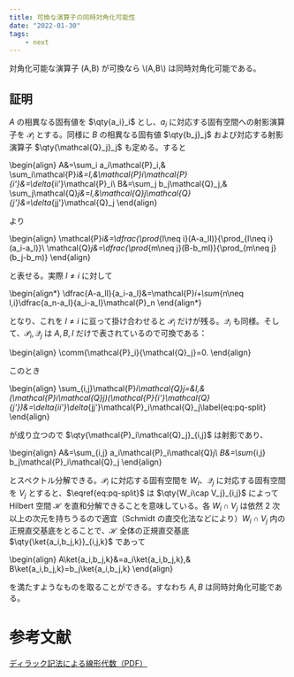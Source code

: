```yaml
---
title: 可換な演算子の同時対角化可能性
date: "2022-01-30"
tags:
    - next
---
```


対角化可能な演算子 \(A,B\) が可換なら \\(A,B\\) は同時対角化可能である。

## 証明

$A$ の相異なる固有値を $\qty{a_i}_i$ とし、$a_i$ に対応する固有空間への射影演算子を $\mathcal{P}_i$ とする。同様に $B$ の相異なる固有値 $\qty{b_j}_j$ および対応する射影演算子 $\qty{\mathcal{Q}_j}_j$ も定める。すると


\begin{align}
A&=\sum_i a_i\mathcal{P}_i,& \sum_i\mathcal{P}_i&=I,&\mathcal{P}_i\mathcal{P}_{i'}&=\delta_{ii'}\mathcal{P}_i\\
B&=\sum_j b_j\mathcal{Q}_j,& \sum_j\mathcal{Q}_j&=I,&\mathcal{Q}_j\mathcal{Q}_{j'}&=\delta_{jj'}\mathcal{Q}_j
\end{align}


より

\begin{align}
\mathcal{P}_i&=\dfrac{\prod_{l\neq i}(A-a_lI)}{\prod_{l\neq i}(a_i-a_l)}\\
\mathcal{Q}_j&=\dfrac{\prod_{m\neq j}(B-b_mI)}{\prod_{m\neq j}(b_j-b_m)}
\end{align}

と表せる。実際 $l\neq i$ に対して

\begin{align*}
\dfrac{A-a_lI}{a_i-a_l}&=\mathcal{P}_i+\sum_{n\neq l,i}\dfrac{a_n-a_l}{a_i-a_l}\mathcal{P}_n
\end{align*}

となり、これを $l\neq i$ に亘って掛け合わせると $\mathcal{P}_i$ だけが残る。$\mathcal{Q}_i$ も同様。そして、$\mathcal{P}_i,\mathcal{Q}_j$ は $A,B,I$ だけで表されているので可換である：

\begin{align}
\comm{\mathcal{P}_i}{\mathcal{Q}_j}=0.
\end{align}

このとき

\begin{align}
\sum_{i,j}\mathcal{P}_i\mathcal{Q}_j=&I,&(\mathcal{P}_i\mathcal{Q}_j)(\mathcal{P}_{i'}\mathcal{Q}_{j'})&=\delta_{ii'}\delta_{jj'}\mathcal{P}_i\mathcal{Q}_j\label{eq:pq-split}
\end{align}

が成り立つので $\qty{\mathcal{P}_i\mathcal{Q}_j}_{i,j}$ は射影であり、

\begin{align}
A&=\sum_{i,j} a_i\mathcal{P}_i\mathcal{Q}_j\\
B&=\sum_{i,j} b_j\mathcal{P}_i\mathcal{Q}_j
\end{align}

とスペクトル分解できる。$\mathcal{P}_i$ に対応する固有空間を $W_i$、$\mathcal{Q}_j$ に対応する固有空間を $V_j$ とすると、$\eqref{eq:pq-split}$ は $\qty{W_i\cap V_j}_{i,j}$ によって Hilbert 空間 $\mathcal{H}$ を直和分解できることを意味している。各 $W_i\cap V_j$ は依然 $2$ 次以上の次元を持ちうるので適宜（Schmidt の直交化法などにより）$W_i\cap V_j$ 内の正規直交基底をとることで、$\mathcal{H}$ 全体の正規直交基底 $\qty{\ket{a_i,b_j,k}}_{i,j,k}$ であって

\begin{align}
A\ket{a_i,b_j,k}&=a_i\ket{a_i,b_j,k},& B\ket{a_i,b_j,k}=b_j\ket{a_i,b_j,k}
\end{align}

を満たすようなものを取ることができる。すなわち $A,B$ は同時対角化可能である。

# 参考文献
[ディラック記法による線形代数（PDF）](https://www.ims.tsukuba.ac.jp/~shugo_suzuki_lab/upload.pdf)

<script>
MathJax = {
        loader: {load: ['[tex]/physics', '[tex]/mathtools', '[tex]/color', '[tex]/upgreek', '[tex]/centernot', '[tex]/tagformat']},
        tex: {
          inlineMath: [['$', '$'], ['\\(', '\\)']],
          packages: { '[+]': ['physics', 'mathtools', 'color', 'upgreek', 'centernot', 'tagformat'] },
          color: {
            padding: '5px',
            borderWidth: '2px',
          },
          macros: {
            parn: ["\\biggl(#1\\biggr)", 1],
            sqbr: ["\\biggl[#1\\biggr]", 1],
            pfrac: ["\\biggl(\\dfrac{#1}{#2}\\biggr)", 2],
            ds: "\\displaystyle",
            C: '{\\mathbb C}',
            R: '{\\mathbb R}',
            Q: '{\\mathbb Q}',
            Z: '{\\mathbb Z}',
            ssqrt: ['\\sqrt{\\smash[b]{\\mathstrut #1}}', 1],
            tcdegree: ['\\unicode{xb0}'],
            tccelsius: ['\\unicode{x2103}'],
            tcperthousand: ['\\unicode{x2030}'],
            tcmu: ['\\unicode{x3bc}'],
            tcohm: ['\\unicode{x3a9}'],
            bm: ['\\boldsymbol{#1}', 1],
            ol: ['\\overline{#1}', 1],
            ul: ['\\underline{#1}', 1],
            ub: ['\\underbrace{#1}', 1],
            ubt: ['\\underbrace{#1}_{\\text{#2}}', 2],
            i: '{\\mathrm{i}}',
            e: '{\\mathrm{e}}',
            ve: '{\\varepsilon}',
            slashed: ['{{#1\\!\\!\\!/}}', 1],
            underscore: '_',
          },
          physics: {
            italicdiff: true,
            arrowdel: false,
          },
          tagformat: {
            number: (n) => MathJax.config.section + '.' + n,
            tag:    (tag) => '(' + tag + ')',
            id:     (id) => 'mjx-eqn:' + id.replace(/\\s/g, '_'),
            url:    (id, base) => base + '#' + encodeURIComponent(id),
          },
          tags: 'ams',
          tagSide: 'right',
          tagIndent: '0.8em',
          processRefs: true,
        },
        svg: {
          fontCache: 'global'
        },
        chtml: {
          displayAlign: 'left',
          displayIndent: '2em',
          mtextInheritFont: true,
        }
      };
</script>
<script id="MathJax-script"
  src="https://cdn.jsdelivr.net/npm/mathjax@3/es5/tex-chtml.js">
</script>
